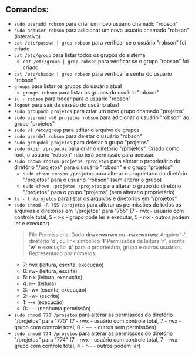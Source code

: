 ## Comandos:
- `sudo useradd robson` para criar um novo usuário chamado "robson"
- `sudo adduser robson` para adicionar um novo usuário chamado "robson" (interativo)
- `cat /etc/passwd | grep robson` para verificar se o usuário "robson" foi criado
- `cat /etc/group` para listar todos os grupos do sistema
    - `cat /etc/group | grep robson` para verificar se o grupo "robson" foi criado
- `cat /etc/shadow | grep robson` para verificar a senha do usuário "robson"
- `groups` para listar os grupos do usuário atual
    - `groups robson` para listar os grupos do usuário "robson"
- `su - robson` para trocar para o usuário "robson"
- `logout` para sair da sessão do usuário atual
- `sudo groupadd projetos` para criar um novo grupo chamado "projetos"
- `sudo usermod -aG projetos robson` para adicionar o usuário "robson" ao grupo "projetos"
- `sudo vi /etc/group` para editar o arquivo de grupos
- `sudo userdel robson` para deletar o usuário "robson"
- `sudo groupdel projetos` para deletar o grupo "projetos"
- `sudo mkdir /projetos` para criar o diretório "/projetos". Criado como root, o usuário "robson" não terá permissão para acessar.
- `sudo chown robson:projetos /projetos` para alterar o proprietário do diretório "/projetos" para o usuário "robson" e o grupo "projetos"
    - `sudo chown robson /projetos` para alterar o proprietário do diretório "/projetos" para o usuário "robson" (sem alterar o grupo)
    - `sudo chown :projetos /projetos` para alterar o grupo do diretório "/projetos" para o grupo "projetos" (sem alterar o proprietário)
- `ls - l /projetos` para listar os arquivos e diretórios em "/projetos"
- `sudo chmod -R 755 /projetos` para alterar as permissões de todos os arquivos e diretórios em "/projetos" para "755" (7 - rwx - usuário com controle total, 5 - r-x - grupo pode ler e executar, 5 - r-x - outros podem ler e executar)
    > File Permissions:
    Dado **drwxrwxrwx** ou **-rwxrwxrws**: Arquivo '**-**', diretório '**d**', ou link simbólico '**l**'.Permissões de leitura '**r**', escrita '**w**' e execução '**x**' para o proprietário, grupo e outros usuários. 
    Representado por números:
    - 7: rwx (leitura, escrita, execução)
    - 6: rw- (leitura, escrita)
    - 5: r-x (leitura, execução)
    - 4: r-- (leitura)
    - 3: -wx (escrita, execução)
    - 2: -w- (escrita)
    - 1: --x (execução)
    - 0: --- (nenhuma permissão)
- `sudo chmod 770 /projetos` para alterar as permissões do diretório "/projetos" para "770" (7 - rwx - usuário com controle total, 7 - rwx - grupo com controle total, 0 - --- - outros sem permissões)
- `sudo chmod 774 /projetos` para alterar as permissões do diretório "/projetos" para "774" (7 - rwx - usuário com controle total, 7 - rwx - grupo com controle total, 4 - r-- - outros podem ler)